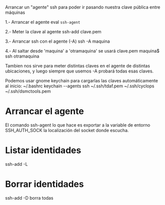 Arrancar un "agente" ssh para poder ir pasando nuestra clave pública entre máquinas

1.- Arrancar el agente
eval `ssh-agent`

2.- Meter la clave al agente
ssh-add clave.pem

3.- Arrancar ssh con el agente (-A)
ssh -A maquina

4.- Al saltar desde 'maquina' a 'otramaquina' se usará clave.pem
maquina$ ssh otramaquina


Tambien nos sirve para meter distintas claves en el agente de distintas ubicaciones, y luego siempre que usemos -A probará todas esas claves.



Podemos usar gnome keychain para cargarlas las claves automáticamente al inicio:
~/.bashrc
keychain --agents ssh ~/.ssh/tdaf.pem ~/.ssh/cyclops ~/.ssh/dsmctools.pem



# Arrancar el agente
El comando ssh-agent lo que hace es exportar a la variable de entorno SSH_AUTH_SOCK la localización del socket donde escucha.

# Listar identidades
ssh-add -L

# Borrar identidades
ssh-add -D
  borra todas
